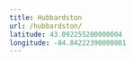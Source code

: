 ```yaml
---
title: Hubbardston
url: /hubbardston/
latitude: 43.092255200000004
longitude: -84.84222390000001
---
```

